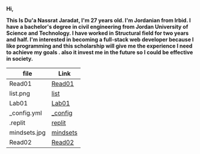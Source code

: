 
**Hi,**

**This Is Du'a Nassrat Jaradat, I'm 27 years old.
I'm Jordanian from Irbid. I have a bachelor's degree in civil engineering from Jordan University of Science and Technology.
I have worked in Structural field for two years and half.
I'm interested in becoming a full-stack web developer because I like programming and this scholarship will give me the experience I need to achieve my goals .
also it invest me in the future so I could be effective in society.**

| file     | Link       |
| ---------| -----------|
| Read01   | [Read01](https://replit.com/@duajaradat/Reading-notes#Read01.md) |
| list.png | [list](https://replit.com/@duajaradat/Reading-notes#list.png)    |
| Lab01    | [Lab01](https://replit.com/@duajaradat/Reading-notes#Lab01.md)    |
| _config.yml|[_config](https://replit.com/@duajaradat/Reading-notes#_config.yml) |
| .replit  |  [replit](https://replit.com/@duajaradat/Reading-notes#.replit)  |
| mindsets.jpg|[mindsets](https://replit.com/@duajaradat/Reading-notes#mindsets.jpg) |
| Read02   |  [Read02](https://replit.com/@duajaradat/Reading-notes#Read02)  |



